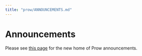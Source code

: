 ```yaml
---
title: "prow/ANNOUNCEMENTS.md"
---
```


# Announcements

Please see [this page](/docs/announcements) for the new home of Prow announcements.
